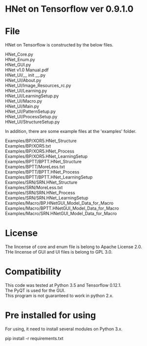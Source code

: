 # HNet on Tensorflow ver 0.9.1.0

# File
HNet on Tensorflow is constructed by the below files.

HNet_Core.py<br>
HNet_Enum.py<br>
HNet_GUI.py<br>
HNet v1.0 Manual.pdf<br>
HNet_UI/__ init __.py<br>
HNet_UI/About.py<br>
HNet_UI/Image_Resources_rc.py<br>
HNet_UI/Learning.py<br>
HNet_UI/LearningSetup.py<br>
HNet_UI/Macro.py<br>
HNet_UI/Main.py<br>
HNet_UI/PatternSetup.py<br>
HNet_UI/ProcessSetup.py<br>
HNet_UI/StructureSetup.py<br>

In addition, there are some example files at the 'examples' folder.

Examples/BP/XOR5.HNet_Structure<br>
Examples/BP/XOR5.txt<br>
Examples/BP/XOR5.HNet_Process<br>
Examples/BP/XOR5.HNet_LearningSetup<br>
Examples/BPTT/BPTT.HNet_Structure<br>
Examples/BPTT/MoreLess.txt<br>
Examples/BPTT/BPTT.HNet_Process<br>
Examples/BPTT/BPTT.HNet_LearningSetup<br>
Examples/SRN/SRN.HNet_Structure<br>
Examples/SRN/MoreLess.txt<br>
Examples/SRN/SRN.HNet_Process<br>
Examples/SRN/SRN.HNet_LearningSetup<br>
Examples/Macro/BP.HNetGUI_Model_Data_for_Macro<br>
Examples/Macro/BPTT.HNetGUI_Model_Data_for_Macro<br>
Examples/Macro/SRN.HNetGUI_Model_Data_for_Macro<br>

# License
The lincense of core and enum file is belong to Apache License 2.0.<br>
THe lincense of GUI and UI files is belong to GPL 3.0.<br>

# Compatibility
This code was tested at Python 3.5 and Tensorflow 0.12.1.<br>
The PyQT is used for the GUI.<br>
This program is not guaranteed to work in python 2.x.

# Pre installed for using

For using, it need to install several modules on Python 3.x.

pip install -r requirements.txt

